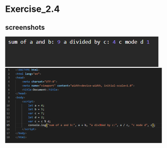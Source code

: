 # Exercise_2.4

## screenshots

![Output_2.4](sreenshots/Output_2.4.png)
![code_2.4](sreenshots/code_2.4.png)
